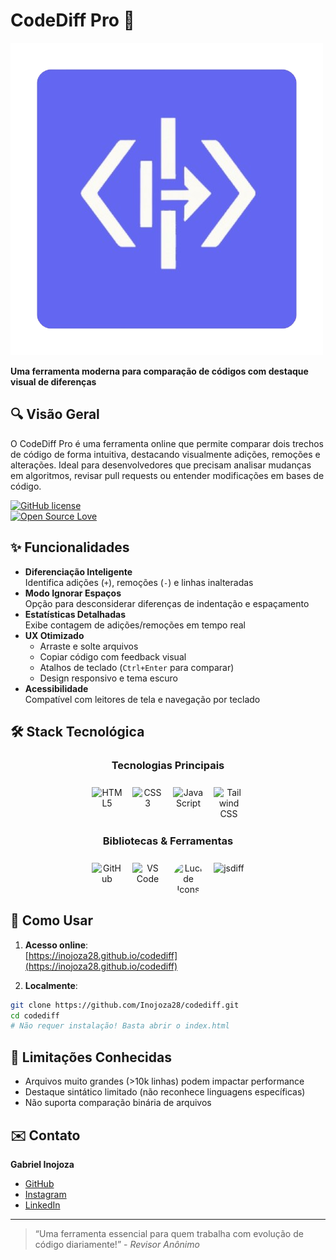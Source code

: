 # CodeDiff Pro 🚀  

![CodeDiff Pro Logo](public/assets/logo.png)  

**Uma ferramenta moderna para comparação de códigos com destaque visual de diferenças**  

## 🔍 Visão Geral  
O CodeDiff Pro é uma ferramenta online que permite comparar dois trechos de código de forma intuitiva, destacando visualmente adições, remoções e alterações. Ideal para desenvolvedores que precisam analisar mudanças em algoritmos, revisar pull requests ou entender modificações em bases de código.  

[![GitHub license](https://img.shields.io/badge/license-MIT-blue.svg)](https://github.com/Inojoza28/codediff/blob/main/LICENSE)  
[![Open Source Love](https://badges.frapsoft.com/os/v1/open-source.svg?v=102)](https://github.com/Inojoza28/codediff/)  

## ✨ Funcionalidades  
- **Diferenciação Inteligente**  
  Identifica adições (`+`), remoções (`-`) e linhas inalteradas  
- **Modo Ignorar Espaços**  
  Opção para desconsiderar diferenças de indentação e espaçamento  
- **Estatísticas Detalhadas**  
  Exibe contagem de adições/remoções em tempo real  
- **UX Otimizado**  
  - Arraste e solte arquivos  
  - Copiar código com feedback visual  
  - Atalhos de teclado (`Ctrl+Enter` para comparar)  
  - Design responsivo e tema escuro  
- **Acessibilidade**  
  Compatível com leitores de tela e navegação por teclado  

## 🛠️ Stack Tecnológica

<div align="center">
  <h3>Tecnologias Principais</h3>
  
  <div style="display: flex; justify-content: center; gap: 15px; flex-wrap: wrap; margin: 25px 0;">
    <img src="https://skillicons.dev/icons?i=html" alt="HTML5" title="HTML5" width="50">
    <img src="https://skillicons.dev/icons?i=css" alt="CSS3" title="CSS3" width="50">
    <img src="https://skillicons.dev/icons?i=js" alt="JavaScript" title="JavaScript" width="50">
    <img src="https://skillicons.dev/icons?i=tailwind" alt="Tailwind CSS" title="Tailwind CSS" width="50">
  </div>

  <h3>Bibliotecas & Ferramentas</h3>
  
  <div style="display: flex; justify-content: center; gap: 15px; flex-wrap: wrap; margin: 25px 0;">
    <img src="https://skillicons.dev/icons?i=github" alt="GitHub" title="GitHub" width="50">
    <img src="https://skillicons.dev/icons?i=vscode" alt="VS Code" title="VS Code" width="50">
    <img src="https://avatars.githubusercontent.com/u/6128107?s=200&v=4" alt="Lucide Icons" title="Lucide Icons" width="50" style="border-radius:50%">
    <img src="https://camo.githubusercontent.com/6a46c3b24be5b6e9f1b0a2a0d9e3c9e0e1e0e1e0e/68747470733a2f2f6a73646966662e6769746875622e696f2f6a73646966662f6c6f676f2e706e67" alt="jsdiff" title="jsdiff" width="50">
  </div>
</div>

## 🚀 Como Usar  
1. **Acesso online**:  
   [https://inojoza28.github.io/codediff](https://inojoza28.github.io/codediff)  

2. **Localmente**:  
```bash
git clone https://github.com/Inojoza28/codediff.git
cd codediff
# Não requer instalação! Basta abrir o index.html
```


## 🛑 Limitações Conhecidas  
- Arquivos muito grandes (>10k linhas) podem impactar performance  
- Destaque sintático limitado (não reconhece linguagens específicas)  
- Não suporta comparação binária de arquivos  


## ✉️ Contato  
**Gabriel Inojoza**  
- [GitHub](https://github.com/Inojoza28)  
- [Instagram](https://www.instagram.com/dev_inojoza_/)  
- [LinkedIn](https://www.linkedin.com/in/gabriel-inojoza/)  

---

> “Uma ferramenta essencial para quem trabalha com evolução de código diariamente!” - *Revisor Anônimo*
